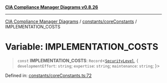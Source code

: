[**CIA Compliance Manager Diagrams v0.8.26**](../../../README.md)

***

[CIA Compliance Manager Diagrams](../../../modules.md) / [constants/coreConstants](../README.md) / IMPLEMENTATION\_COSTS

# Variable: IMPLEMENTATION\_COSTS

> `const` **IMPLEMENTATION\_COSTS**: `Record`\<[`SecurityLevel`](../../../types/cia/type-aliases/SecurityLevel.md), \{ `developmentEffort`: `string`; `expertise`: `string`; `maintenance`: `string`; \}\>

Defined in: [constants/coreConstants.ts:72](https://github.com/Hack23/cia-compliance-manager/blob/168f1311621722afef33b264085d8ac99d4a3213/src/constants/coreConstants.ts#L72)
